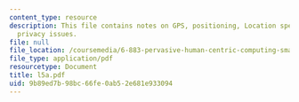 ```yaml
---
content_type: resource
description: This file contains notes on GPS, positioning, Location specifiers and
  privacy issues.
file: null
file_location: /coursemedia/6-883-pervasive-human-centric-computing-sma-5508-spring-2006/9b89ed7b98bc66fe0ab52e681e933094_l5a.pdf
file_type: application/pdf
resourcetype: Document
title: l5a.pdf
uid: 9b89ed7b-98bc-66fe-0ab5-2e681e933094
---
```


